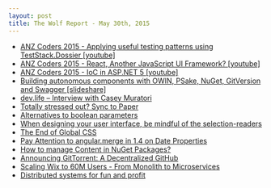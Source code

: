 ```yaml
---
layout: post
title: The Wolf Report - May 30th, 2015
---
```


- [ANZ Coders 2015 - Applying useful testing patterns using TestStack.Dossier [youtube]](https://www.youtube.com/watch?v=CJSK8WhSA84)
- [ANZ Coders 2015 - React, Another JavaScript UI Framework? [youtube]](https://www.youtube.com/watch?v=4uWzIM1U-VA)
- [ANZ Coders 2015 - IoC in ASP.NET 5 [youtube]](https://www.youtube.com/watch?v=mABhqPIGkmw)
- [Building autonomous components with OWIN, PSake, NuGet, GitVersion and Swagger [slideshare]](http://www.slideshare.net/dennisdoomen/building-autonomous-components-with-owin-psake-nuget-gitversion-and-swagger)
- [dev.life – Interview with Casey Muratori](http://blog.fogcreek.com/dev-life-interview-with-casey-muratori/)
- [Totally stressed out? Sync to Paper](http://www.hanselman.com/blog/TotallyStressedOutSyncToPaper.aspx)
- [Alternatives to boolean parameters](http://blog.8thlight.com/dariusz-pasciak/2015/05/28/alternatives-to-boolean-parameters.html)
- [When designing your user interface, be mindful of the selection-readers](http://blogs.msdn.com/b/oldnewthing/archive/2015/05/28/10617693.aspx)
- [The End of Global CSS](https://medium.com/seek-ui-engineering/the-end-of-global-css-90d2a4a06284)
- [Pay Attention to angular.merge in 1.4 on Date Properties](http://geekswithblogs.net/shaunxu/archive/2015/05/29/pay-attention-to-quotangular.mergequot-in-1.4-on-date-properties.aspx)
- [How to manage Content in NuGet Packages?](http://weblog.west-wind.com/posts/2015/May/28/How-to-manage-Content-in-NuGet-Packages)
- [Announcing GitTorrent: A Decentralized GitHub](http://blog.printf.net/articles/2015/05/29/announcing-gittorrent-a-decentralized-github/)
- [Scaling Wix to 60M Users - From Monolith to Microservices](http://stackshare.io/wix/scaling-wix-to-60m-users---from-monolith-to-microservices)
- [Distributed systems for fun and profit](http://book.mixu.net/distsys/)
